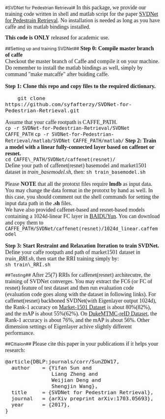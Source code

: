 #SVDNet for Pedestrian Retrieval#
<font face="Times New Roman" size=4>
In this package, we provide our training code written in shell and matlab script for the paper [SVDNet for Pedestrain Retrieval](https://arxiv.org/pdf/1703.05693.pdf). No installation is needed as long as you have caffe and its matlab bindings installed.

**This code is ONLY** released for academic use.</font>

##Setting up and training SVDNet##
<font face="Times New Roman" size=4>
**Step 0: Compile master branch of caffe**  
Checkout the master branch of Caffe and compile it on your machine. Do remember to install the matlab bindings as well, simply by command "make matcaffe" after buiding caffe.

**Step 1: Clone this repo and copy files to the required dictionary.**  
```
	git clone https://github.com/syfafterzy/SVDNet-for-Pedestrian-Retrieval.git   
```
Assume that your caffe rootpath is CAFFE_PATH\.  
```	cp -r SVDNet-for-Pedestrian-Retrieval/SVDNet CAFFE_PATH ```
```	cp -r SVDNet-for-Pedestrian-Retrieval/matlab/SVDNet CAFFE_PATH/matlab/ ```
**Step 2: Train a model with a linear fully-connected layer based on caffenet or resnet.**  
```cd CAFFE\_PATH/SVDNet/caffenet(resnet)/```  
Define your path of caffenet(resnet) basemodel and market1501 dataset in *train\_basemodel.sh*, then: 
```sh train_basemodel.sh```

Please **NOTE** that all the prototxt files require **lmdb** as input data. You may change the data format in the prototxt by hand as well. In this case, you should comment out the shell commands for setting the input data path in the **.sh** files.   
We have also provided caffenet-based and resnet-based models containing a 1024d-linear FC layer in [BAIDUYun](https://pan.baidu.com/s/1slyMCuL). You can download and copy them to ```CAFFE_PATH/SVDNet/caffenet(resnet)/1024d_linear.caffemodel```

**Step 3: Start Restraint and Relaxation Iteration to train SVDNet.**  
Define your caffe rootpath and path of market1501 dataset in *train_RRI.sh*, then start the RRI training simply by:  
```sh train\_RRI.sh```
</font>

##Testing##
<font face="times new roman" size=4>
After 25(7) RRIs for caffenet(resnet) architecutre, the training of SVDNet converges. You may extract the FC6 (or FC of resnet) feature of test dataset and then run evaluation code (evaluation code goes along with the dataset in following links). For caffenet(resnet) backboned SVDNet(with Eigenlayer output 1024d), the Rank-1 accuracy on [Market-1501 Dataset](http://www.liangzheng.org/Project/project_reid.html) is about 80%(82%), and the mAP is about 55%(62%). On [DukeMTMC-reID Dataset](https://github.com/layumi/DukeMTMC-reID_evaluation), the Rank-1 accuracy is about 76%, and the mAP is about 56%. Other dimension settings of Eigenlayer achive slightly different performance.
</font>

##Citiaion##
<font face="times new roman" size=4>
Please cite this paper in your publications if it helps your research:
```
@article{DBLP:journals/corr/SunZDW17,
  author    = {Yifan Sun and
               Liang Zheng and
               Weijian Deng and
               Shengjin Wang},
  title     = {SVDNet for Pedestrian Retrieval},
  journal   = {arXiv preprint arXiv:1703.05693},
  year      = {2017},
}
```
</font>